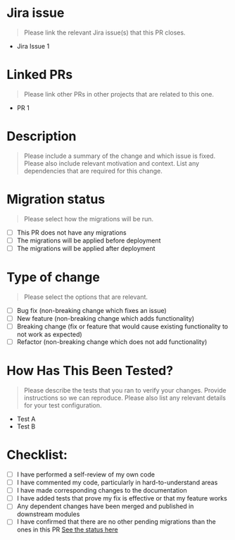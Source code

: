 # Jira issue
> Please link the relevant Jira issue(s) that this PR closes.
- Jira Issue 1

# Linked PRs
> Please link other PRs in other projects that are related to this one.
- PR 1

# Description
> Please include a summary of the change and which issue is fixed. Please also include relevant motivation and context. List any dependencies that are required for this change.

# Migration status
> Please select how the migrations will be run.

- [ ] This PR does not have any migrations
- [ ] The migrations will be applied before deployment
- [ ] The migrations will be applied after  deployment

# Type of change
> Please select the options that are relevant.

- [ ] Bug fix (non-breaking change which fixes an issue)
- [ ] New feature (non-breaking change which adds functionality)
- [ ] Breaking change (fix or feature that would cause existing functionality to not work as expected)
- [ ] Refactor (non-breaking change which does not add functionality)

# How Has This Been Tested?
> Please describe the tests that you ran to verify your changes. Provide instructions so we can reproduce. Please also list any relevant details for your test configuration.

- Test A
- Test B

# Checklist:

- [ ] I have performed a self-review of my own code
- [ ] I have commented my code, particularly in hard-to-understand areas
- [ ] I have made corresponding changes to the documentation
- [ ] I have added tests that prove my fix is effective or that my feature works
- [ ] Any dependent changes have been merged and published in downstream modules
- [ ] I have confirmed that there are no other pending migrations than the ones in this PR [See the status here](https://github.com/Avallone-io/Backend/actions/workflows/show-migrations.yml)
